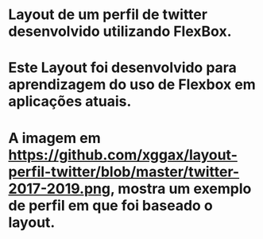 # Layout de um perfil de twitter desenvolvido utilizando FlexBox.

# Este Layout foi desenvolvido para aprendizagem do uso de Flexbox em aplicações atuais.

# A imagem em https://github.com/xggax/layout-perfil-twitter/blob/master/twitter-2017-2019.png, mostra um exemplo de perfil em que foi baseado o layout.
